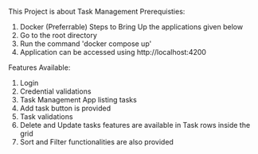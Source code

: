 This Project is about Task Management
Prerequisties:
1. Docker (Preferrable)
Steps to Bring Up the applications given below
1. Go to the root directory
2. Run the command 'docker compose up'
3. Application can be accessed using http://localhost:4200

Features Available:
1. Login
2. Credential validations
3. Task Management App listing tasks
4. Add task button is provided
5. Task validations
6. Delete and Update tasks features are available in Task rows inside the grid
7. Sort and Filter functionalities are also provided

